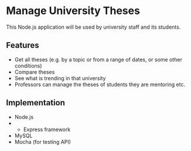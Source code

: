 # Manage University Theses
This Node.js application will be used by university staff and its students.
## Features
- Get all theses (e.g. by a topic or from a range of dates, or some other conditions)
- Compare theses 
- See what is trending in that university
- Professors can manage the theses of students they are mentoring etc.

## Implementation 
- Node.js
- - Express framework
- MySQL
- Mocha (for testing API)
